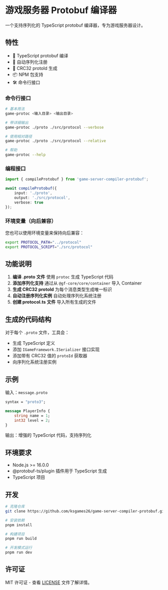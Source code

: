 # 游戏服务器 Protobuf 编译器

一个支持序列化的 TypeScript protobuf 编译器，专为游戏服务器设计。

## 特性

- 🚀 TypeScript protobuf 编译
- 🎯 自动序列化注册
- 🔧 CRC32 protoId 生成
- 📦 NPM 包支持
- 🛠️ 命令行接口

### 命令行接口

```bash
# 基本用法
game-protoc <输入目录> <输出目录>

# 带详细输出
game-protoc ./proto ./src/protocol --verbose

# 使用相对路径
game-protoc ./proto ./src/protocol --relative

# 帮助
game-protoc --help
```

### 编程接口

```typescript
import { compileProtobuf } from 'game-server-compiler-protobuf';

await compileProtobuf({
    input: './proto',
    output: './src/protocol',
    verbose: true
});
```

### 环境变量（向后兼容）

您也可以使用环境变量来保持向后兼容：

```bash
export PROTOCOL_PATH="../protocol"
export PROTOCOL_SCRIPT="./src/protocol"
```

## 功能说明

1. **编译 .proto 文件** 使用 `protoc` 生成 TypeScript 代码
2. **添加序列化支持** 通过从 `@gf-core/core/container` 导入 Container
3. **生成 CRC32 protoId** 为每个消息类型生成唯一标识
4. **自动注册序列化实例** 自动处理序列化系统注册
5. **创建 protocol.ts 文件** 导入所有生成的文件

## 生成的代码结构

对于每个 `.proto` 文件，工具会：

- 生成 TypeScript 定义
- 添加 `IGameFramework.ISerializer` 接口实现
- 添加带有 CRC32 值的 `protoId` 获取器
- 向序列化系统注册实例

## 示例

输入：`message.proto`
```protobuf
syntax = "proto3";

message PlayerInfo {
    string name = 1;
    int32 level = 2;
}
```

输出：增强的 TypeScript 代码，支持序列化

## 环境要求

- Node.js >= 16.0.0
- @protobuf-ts/plugin 插件用于 TypeScript 生成
- TypeScript 项目

## 开发

```bash
# 克隆仓库
git clone https://github.com/ksgames26/game-server-compiler-protobuf.git

# 安装依赖
pnpm install

# 构建项目
pnpm run build

# 开发模式运行
pnpm run dev
```

## 许可证

MIT 许可证 - 查看 [LICENSE](LICENSE) 文件了解详情。

